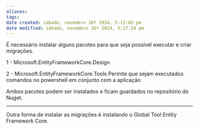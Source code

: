 ```yaml
---
aliases: 
tags: 
date created: sábado, novembro 16º 2024, 5:15:02 pm
date modified: sábado, novembro 16º 2024, 5:17:24 pm
---
```

É necessário instalar alguns pacotes para que seja possível executar e criar migrações.

1 - Microsoft.EntityFrameworkCore.Design

2 - Microsoft.EntityFrameworkCore.Tools
	Permite que sejam executados comandos no powershell em conjunto com a aplicação

Ambos pacotes podem ser instalados e ficam guardados no repositório do Nuget.

---

Outra forma de instalar as migrações é instalando o Global Tool Entity Framework Core.